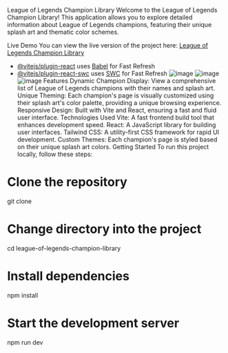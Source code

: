 League of Legends Champion Library
Welcome to the League of Legends Champion Library! This application allows you to explore detailed information about League of Legends champions, featuring their unique splash art and thematic color schemes.

Live Demo
You can view the live version of the project here: [League of Legends Champion Library](https://leagueoflegend-client.netlify.app/)

- [@vitejs/plugin-react](https://github.com/vitejs/vite-plugin-react/blob/main/packages/plugin-react/README.md) uses [Babel](https://babeljs.io/) for Fast Refresh
- [@vitejs/plugin-react-swc](https://github.com/vitejs/vite-plugin-react-swc) uses [SWC](https://swc.rs/) for Fast Refresh
![image](https://github.com/user-attachments/assets/83a1ec82-e7bc-49d1-a84a-dbba4c59cef8)
![image](https://github.com/user-attachments/assets/c62fc7db-da81-491f-9d1c-cded314803b3)
![image](https://github.com/user-attachments/assets/5830e36f-4d61-4ebf-93b1-709c6725b138)
Features
Dynamic Champion Display: View a comprehensive list of League of Legends champions with their names and splash art.
Unique Theming: Each champion's page is visually customized using their splash art's color palette, providing a unique browsing experience.
Responsive Design: Built with Vite and React, ensuring a fast and fluid user interface.
Technologies Used
Vite: A fast frontend build tool that enhances development speed.
React: A JavaScript library for building user interfaces.
Tailwind CSS: A utility-first CSS framework for rapid UI development.
Custom Themes: Each champion's page is styled based on their unique splash art colors.
Getting Started
To run this project locally, follow these steps:

# Clone the repository
git clone <repository-url>

# Change directory into the project
cd league-of-legends-champion-library

# Install dependencies
npm install

# Start the development server
npm run dev
